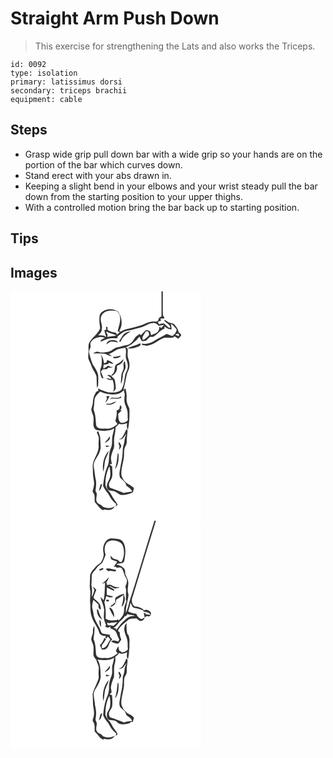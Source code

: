 # Straight Arm Push Down
> This exercise for strengthening the Lats and also works the Triceps.

``` 
id: 0092 
type: isolation 
primary: latissimus dorsi 
secondary: triceps brachii 
equipment: cable 
``` 

## Steps

 - Grasp wide grip pull down bar with a wide grip so your hands are on the portion of the bar which curves down.
 - Stand erect with your abs drawn in.
 - Keeping a slight bend in your elbows and your wrist steady pull the bar down from the starting position to your upper thighs.
 - With a controlled motion bring the bar back up to starting position.

## Tips


## Images

<svg width="229pt" height="275pt" viewBox="0 0 229 275" xmlns="http://www.w3.org/2000/svg">
  <g fill="#FFF">
    <path d="M0 0h181.21c-.01 9.98.02 19.97-.02 29.95-2.15.91-3.91 2.31-3.73 4.87l-2.44 1.48c-3.85-.17-7.89-.1-11.43 1.62-8.04 3.77-16.73 5.88-25.41 7.57-2.3.51-4.25 1.89-6.25 3.05-.44-.49-.88-.97-1.32-1.45 4.55-6.93 3.1-16.64-1.73-23.03-5.63-3.62-13.89-3.83-19.08.77-1.57 1.27-2.94 3.02-2.9 5.14-.7 4.76.1 9.49.67 14.2-2.66 7.27-10.09 11.05-13.33 17.93-1.16 3.2-.41 6.63-.61 9.94.11 3.31-1.14 6.76.26 9.95 1.13 2.73 2.53 5.36 3.49 8.16 1.41 4.22 4.72 7.56 5.81 11.91.41 4.54.07 9.15.66 13.69 1.6-1.91 1.31-4.5 1.44-6.81 0-4.2.59-8.64-1.45-12.51-1.55-4.33-5.14-7.56-6.41-12.01-1.22-3.4-2.1-6.92-2.93-10.43-.86-2.48.79-4.74 1.63-6.96-.09-1.68-.2-3.37-.31-5.05 3.19-6.23 10.98-8.68 17.42-6.36-1.59.91-3.19 1.78-4.8 2.66-.08.54-.25 1.64-.34 2.19 3.08-1.36 6.13-2.86 9.4-3.73 3.5-.71 7.1-.44 10.65-.54.14-.61.43-1.83.58-2.44 3.6-2.36 6.72-5.95 11.22-6.52 5.76-.74 11.24-2.72 16.85-4.15 4.89-1.31 8.96-5 14.21-5.1 2.85-.75 5.15 1.26 6.77 3.33.93-.12 1.86-.26 2.79-.42 1.26-.29 2.53-.53 3.82-.74-1.15 1.32-2.32 2.62-3.49 3.91-.71-.63-1.41-1.26-2.11-1.89-.38 1.77-.27 3.77-1.37 5.32-1.79 3.1-5.73 3.44-8.56 5.19-.45-1.68-.75-3.42-1.6-4.95-1.29-.98-3.09-.84-4.59-1.31-2.22 1.9-4.3 3.95-6.19 6.17-.32-.41-.95-1.23-1.26-1.64-2.16 1.52-4.83 2.67-6.11 5.13-2.09 3.48-4.65 7.64-9.08 8.15-3.99.71-7.82 2.05-11.76 2.95-3.97.64-6.51 4.36-10.44 5.12-3.99.64-8.16 1.65-12.12.36-2.51-.99-4.73.85-6.88 1.86 4.03-.02 8.06.23 12.09.14 3.87-.18 6.81 3.27 10.72 2.94-1.19-.8-2.39-1.58-3.6-2.33 3.62-1.52 6.92-3.66 10.28-5.66 3.02-.95 6.18-1.37 9.24-2.16 2.47 4.27-.28 9.04 1.19 13.48.98 3.27 2.53 6.54 1.96 10.06-.11 3.66-2.67 6.61-3.22 10.16-1.08 5.7-1.24 11.89-4.49 16.9-4.35 3.81-10.55 3.36-15.93 3.11-4.05-1.38-8.16-2.67-11.92-4.75-.1 1.03.2 2.03.38 3.03-1.19.38-2.57.6-3.14 1.87-2.18 3.5-3.47 7.56-3.49 11.69-.04 3.12-1.54 5.96-1.99 9.01.54 3.75 3.07 7.06 2.75 10.97.23 4.47-1.63 10.73 3.36 13.26 7.03 1.48 15.11 2.01 21.46-1.95-.51 2.49-1.05 4.98-1.75 7.43-1.76 5.35.35 11.3-2.35 16.45-3.34 7.04-.9 15.2-4.14 22.27-3.18 7.17-4.15 15.02-5.17 22.73 1.51 3.79 4.13 6.89 6.49 10.15 2.42 4.48 5.16 8.96 9.44 11.92-.33 1.06-.66 2.12-.99 3.19.89-.81 1.78-1.61 2.67-2.41-2.46-4.29-5.79-8.04-7.99-12.51-1.9-4.02-6.25-6.79-6.77-11.44-.11-7.63 1.23-15.36 4.82-22.15.77 3.66 1.32 7.41.92 11.16-.14 5.29-5.42 9.3-3.76 14.85.69 3.37 4.4 3.41 7.13 3.6 3.97.21 6.35 4.2 10.19 4.83 4.8.33 9.37-1.4 13.67-3.3.43-1.66.84-3.33 1.26-4.98-3.51-3.8-9.15-4.93-12.07-9.35-1.4-2.37-3.11-4.83-3.05-7.69-.17-8.18 3.31-15.93 3.25-24.11.06-2.01.04-4.03.37-6.01.73-2.77 3.03-5.03 2.88-8.02-.16-4.6.56-9.15 1.02-13.7-.49-.67-.99-1.35-1.49-2.01-1.63 3.92-3.21 7.95-6.01 11.22-.82.2-2.44.6-3.26.8 1.24.12 2.5.32 3.75.13 2.34-1.8 3.91-4.36 5.68-6.68-1.25 3-2.38 6.07-2.57 9.35-.25 3.39-2.01 6.49-1.95 9.92-.05 6.18-.98 12.31-2.39 18.31-.53 5.03-2.73 10.27-.82 15.25 2.9 2.97 6.81 5.3 7.63 9.75 2.67 1.92 5.57 3.77 6.94 6.91-3.39.28-6.7 1.09-10.03 1.7-5.2-1.78-10.25-3.99-15.46-5.75-2.48-.69-2.62-3.82-2.23-5.89 1.05-2.81 3.33-5.11 3.72-8.17.47-3.96.03-7.94-.05-11.91-1.08-.88-2.17-1.75-3.26-2.61.96-.14 1.92-.26 2.89-.38-.38-2.6-1.17-5.18-1.1-7.83.49-3.37 1.61-6.6 2.93-9.73 1.55-3.37.63-7.13.84-10.68-.22-5.29 2.12-10.28 1.59-15.58 1.56-1.45 3.05-2.96 4.46-4.56 3.12 1.43 6.46.33 9.49-.78-.2 2.8-.53 5.74.99 8.26 1.88-7.89 2.07-16.09 1.89-24.17.11-1.99-1-3.68-1.91-5.34-.93-2.83-1.91-5.75-1.53-8.78.52-3.92-.58-7.73-1.24-11.55-.63.42-1.89 1.27-2.52 1.69 1.49-5.99 2.89-12 3.98-18.08.62-3.45 3.15-6.32 3.16-9.92.43-3.29-.32-6.55-1.43-9.63-1.37-3.54-.36-7.36-.53-11.03-.72-.8-1.43-1.61-2.15-2.41 6.58-2.42 11.76-7.38 16.22-12.63.79 1.81 1.72 3.54 2.74 5.22 1.65-.09 3.33.01 4.94-.39 1.86-1.33 3.16-3.28 5.01-4.63 1.25-.07 2.51-.08 3.77-.02 5.01-2.64 7.93-8.24 13.49-9.83.04-.66.11-1.99.15-2.66 2.44 1.98 5.13 4.09 8.5 3.45-.25-2.23-.58-4.46-.86-6.69 2.89 1.72 4.83 4.49 6.98 6.99-.49 3.3-2.54 5.87-5.2 7.77-2.28-.97-4.59-1.86-6.94-2.62-4.14 2.82-8.94 4.49-13.08 7.34-3.62 2.52-7.72 4.48-12.21 4.66-1.62-.13-3.39-.6-4.92.17 1.05 1.78 4.11 1.34 5.94 2.22 2.95-.68 5.97-1.27 8.68-2.68 4.18-1.96 7.61-5.29 12.02-6.78 4.33-1.55 9.49 1.68 13.17-1.94 1.42.93 2.85 1.85 4.29 2.76 1.29-1.24 2.63-2.46 3.66-3.94-.3-1.85-2.05-2.82-3.3-4-.15-3.55-2.62-6.26-4.78-8.84-1.11-1.52-3.15-1.51-4.78-2.02-2.66-.52-4.58-2.59-6.88-3.83-.14.23-.43.7-.57.94 2.03 3.14 7.27 4.43 7.18 8.72-2.85.19-4.29-2.75-6.36-4.18-1.93-2.03-4.86-.77-7.05 0-.55-1.04-1.1-2.08-1.64-3.12 1.33-.5 2.66-.99 3.98-1.48-.32-.81-.64-1.61-.96-2.42 1.41-.04 2.81-.1 4.22-.18 2.41-.08-1.62-2.85-1.09-4.28-.26-9.36 0-18.74-.09-28.11H229v275H0V0m136.16 51.22c-2.57 2.5-3.77 6-5.93 8.82.65.17 1.31.33 1.97.5 1.74-5.96 7.14-9.15 11.89-12.45-2.88.23-5.61 1.45-7.93 3.13m-21.38 12.42c1.73-1.05 3.32-2.32 5.11-3.27 3.06-.34 6.07.34 9 1.11-1.4-3.52-5.72-3.07-8.8-2.83-2.68.27-4.39 2.68-5.31 4.99m25.68 4.64c4.12.94 8.28-.34 12.12-1.76 1.51-.65 3.8-1.37 3.43-3.45l-.25-.74c-4.89 2.55-10.34 3.6-15.3 5.95m-32.42 7.59c.41 1.02.86 2.03 1.34 3.02.31 3.72.2 7.47-.25 11.18-2.52 4.52-1.71 9.95.84 14.26.55-.06 1.1-.11 1.65-.16-1.1-2.67-2.17-5.35-3.2-8.04.84-.86 1.68-1.73 2.5-2.62 1.53-.02 3.07-.06 4.61-.1.67-.7 1.34-1.41 2.01-2.11 1.88.84 3.83.27 5.52-.68-.93.04-1.85.09-2.77.15-1.13-.57-2.26-1.14-3.39-1.68-1.48 1.74-3.58 2.64-5.57 3.63.14-1.59.27-3.18.4-4.76 2.38-.23 5.07-.14 6.64-2.28 1.61.76 3.32 1.25 5.07 1.59-1.31-2.96-4.77-3.76-7.45-5-.15 2.17-1.33 3.86-3.6 3.97-.96-3.63-1.27-7.8-4.35-10.37m15.15 2.55c.17.45.5 1.34.66 1.79 3.2.26 6.85-.06 8.65-3.14-3.11.45-6.1 1.7-9.31 1.35m6.67 7.72c-1.69.93-3.94 1.77-4.37 3.9-.7 3.45-.25 7.94-3.99 9.8 0 .34-.01 1.02-.02 1.36-1.28-.32-2.57-.65-3.85-1-.45.27-.9.53-1.35.8 2.2.73 4.26 1.89 4.64 4.41-2.03-.47-4.04-1.03-6.11-1.3 2.1 1.73 4.81 3.1 7.51 1.78 1.96 4.71 2.43 9.87.93 14.76 1.37-1.17 2.34-2.69 3.22-4.24-.4-3.29-.59-6.61-1.24-9.87-.86-1.97-2.79-3.25-4.18-4.83 4.84-1.93 7.72-7.15 6.55-12.27 3.66-1.19 7.91-3.9 7.97-8.16-1.93 1.6-3.35 3.83-5.71 4.86m5.93 4.72c.25 3.66-2.76 6.54-2.74 10.14-.17 3.35-.98 6.7-.37 10.06 1.43-2.78 1.39-6.02 2.22-8.98-1.03-4.43 3.76-7.8 3.25-12.29-.28-2.08-.67-4.15-.86-6.25-2.41 1.79-1.71 4.78-1.5 7.32m-31.64 77.26c-1.21 1.3.36 2.84.71 4.19 2.1 3.6.47 7.79.8 11.68 1.47 9.4-7.02 16.81-7.04 26.05.19 2.99.3 5.98.33 8.98-.03 4.69 2.03 9.23 1.14 13.93-.2 2.42-1.2 4.66-1.54 7.05.66 1.68 1.83 3.13 2.3 4.88.18 2.67-.05 5.37.38 8.03 3.31 3.15 5.42 7.72 9.75 9.66.4-.21 1.2-.61 1.59-.82 4.26 1.05 10.25 1.01 12.37-3.6-4.39 2.43-9.67 2.51-14.15.3-1.37-2.91-5.23-2.8-6.9-5.4-2.95-4.09 1.92-9.47-1.89-13.29.47-4.59 1.36-9.23.37-13.83-1.28-4.87-1.24-9.95-2.4-14.85-1.38-7.48 5.47-12.51 7.23-19.21 1.96-4.43.58-9.24.64-13.86.03-3.48-1.18-6.83-2.56-9.96-.29.02-.85.05-1.13.07m14.83 5.89c-1.43 3.1-4.32 5.1-6.03 7.99 2.73-1.66 7.82-4.11 6.03-7.99m10.92 6.83c-.54 1.81.47 3.51.95 5.22-.29 1.44-.55 2.89-.78 4.34.79-.99 1.61-1.98 2.24-3.09 1.67-2.3-.79-4.9-2.41-6.47m-15.43 3.95c-.81 3.34 3.05 1.58 4.63.69-1.55-.23-3.08-.53-4.63-.69m-3.2 31.68c1.41-4.33 1.32-8.93 2.21-13.35 1.29-4.11 3.59-7.83 4.61-12.03-6.28 6.67-8.11 16.54-6.82 25.38m17.3-21.46c-.76 6.15-1.1 12.42-3.31 18.28 4.37-4.53 4.57-11.48 4.41-17.41.46-.68-1.23-2.29-1.1-.87m-20.54 36.96c-.7 2.49-1.37 4.99-1.9 7.53 2.92-1.83 2.92-5.55 4.04-8.46-.54.24-1.61.7-2.14.93z"/>
    <path d="M108.35 32.08c.6-4.75 5.02-8.41 9.68-8.77 2.99-.27 6.06-.49 9.01.16 2.93 1.68 4.57 5.25 4.53 8.55.48 5.58-2.03 10.74-2.99 16.12.65.13 1.97.4 2.62.53-.84.81-2.54 2.43-3.39 3.24l-1.2-2.31c-3.58-.5-7.25-1.22-10.19-3.47-.02-1.15-.04-2.3-.07-3.44l-1.61-.36c.03.88.07 2.66.1 3.54-.56.19-1.69.56-2.25.74.73 2.74 1.44 5.48 2.38 8.15-2.84-2.11-6.32-2.33-9.73-2.02 2.05-2.17 4.66-4.33 4.28-7.65 1.2-4.47-1.86-8.56-1.17-13.01z"/>
    <path d="M116.46 52.03c-.32-1.18-2.47-2.97-.86-3.92 3.34 2.8 8.05 2.32 11.49 4.87-3.56.64-7.19.88-10.71 1.78l.08-2.73zM162.24 48.08c.76.02 2.27.08 3.03.1.59 1.65 1.93 3.86.22 5.31-2.01 1.87-3.87 4.27-6.73 4.79-1.7-3.86 2.31-6.79 3.48-10.2zM197.64 52c.86-.39 2.57-1.17 3.43-1.56 1.06.93 1.37 2.05.93 3.34-1.5-.48-2.93-1.14-4.36-1.78zM129.04 122.95c2.92-.62 5.02-2.84 7.21-4.69-.26 1.65.15 3.24.9 4.7-.11 3.99-1.21 8.08.2 11.97 1.08 2.95 2.44 5.82 2.93 8.95.74 3.45-.04 6.99.61 10.45-2.09 2.8-5.59 4.1-8.98 3.01-2.73-2.76-2.47-6.95-2.65-10.53 1.68-1.26 3.04-2.87 4.3-4.54-.65.12-1.95.37-2.6.5 2.49-1.13 3.35-4.82.54-6.13-.34 1.53-.63 3.06-.86 4.6-1.13.68-2.26 1.35-3.41 1.98.93 4.06-.42 7.9-1.26 11.81-.47 1.94 3.39 3 1.85 4.76-3.67 2.86-8.03 5.49-12.9 4.94-4.09-.18-10.06 1.17-12.05-3.61-.79-6.41-.53-13.14-3.24-19.17.66-3.97.86-7.98 1.22-11.98.54-4.18 4-6.92 6.67-9.81 6.69 3.08 14.28 4.49 21.52 2.79m-14.02 2.82c.28.95.58 1.9.87 2.85-.75 1.66-1.45 3.34-1.94 5.1 2.3-2.21 3.61-5.15 4.86-8.03-1.27.03-2.53.05-3.79.08m6.33 1.74c-.77.85-1.54 1.7-2.29 2.56.58-.34 1.74-1.01 2.32-1.35 3.85-.13 7.86.47 11.5-1.12l-.12-1.51c-3.3 2.46-7.59 1.78-11.41 1.42m-1.08 7.1c-2.02.42-4.11.03-6.13.48 2.83 1.73 5.95 1.05 8.85-.02 1.48-.88 2.91-1.86 4.2-3-2.4.57-4.59 1.75-6.92 2.54z"/>
  </g>
  <g fill="#333">
    <path d="M181.21 0h1.58c.09 9.37-.17 18.75.09 28.11-.53 1.43 3.5 4.2 1.09 4.28-1.41.08-2.81.14-4.22.18.32.81.64 1.61.96 2.42-1.32.49-2.65.98-3.98 1.48.54 1.04 1.09 2.08 1.64 3.12 2.19-.77 5.12-2.03 7.05 0 2.07 1.43 3.51 4.37 6.36 4.18.09-4.29-5.15-5.58-7.18-8.72.14-.24.43-.71.57-.94 2.3 1.24 4.22 3.31 6.88 3.83 1.63.51 3.67.5 4.78 2.02 2.16 2.58 4.63 5.29 4.78 8.84 1.25 1.18 3 2.15 3.3 4-1.03 1.48-2.37 2.7-3.66 3.94-1.44-.91-2.87-1.83-4.29-2.76-3.68 3.62-8.84.39-13.17 1.94-4.41 1.49-7.84 4.82-12.02 6.78-2.71 1.41-5.73 2-8.68 2.68-1.83-.88-4.89-.44-5.94-2.22 1.53-.77 3.3-.3 4.92-.17 4.49-.18 8.59-2.14 12.21-4.66 4.14-2.85 8.94-4.52 13.08-7.34 2.35.76 4.66 1.65 6.94 2.62 2.66-1.9 4.71-4.47 5.2-7.77-2.15-2.5-4.09-5.27-6.98-6.99.28 2.23.61 4.46.86 6.69-3.37.64-6.06-1.47-8.5-3.45-.04.67-.11 2-.15 2.66-5.56 1.59-8.48 7.19-13.49 9.83-1.26-.06-2.52-.05-3.77.02-1.85 1.35-3.15 3.3-5.01 4.63-1.61.4-3.29.3-4.94.39-1.02-1.68-1.95-3.41-2.74-5.22-4.46 5.25-9.64 10.21-16.22 12.63.72.8 1.43 1.61 2.15 2.41.17 3.67-.84 7.49.53 11.03 1.11 3.08 1.86 6.34 1.43 9.63-.01 3.6-2.54 6.47-3.16 9.92-1.09 6.08-2.49 12.09-3.98 18.08.63-.42 1.89-1.27 2.52-1.69.66 3.82 1.76 7.63 1.24 11.55-.38 3.03.6 5.95 1.53 8.78.91 1.66 2.02 3.35 1.91 5.34.18 8.08-.01 16.28-1.89 24.17-1.52-2.52-1.19-5.46-.99-8.26-3.03 1.11-6.37 2.21-9.49.78-1.41 1.6-2.9 3.11-4.46 4.56.53 5.3-1.81 10.29-1.59 15.58-.21 3.55.71 7.31-.84 10.68-1.32 3.13-2.44 6.36-2.93 9.73-.07 2.65.72 5.23 1.1 7.83-.97.12-1.93.24-2.89.38 1.09.86 2.18 1.73 3.26 2.61.08 3.97.52 7.95.05 11.91-.39 3.06-2.67 5.36-3.72 8.17-.39 2.07-.25 5.2 2.23 5.89 5.21 1.76 10.26 3.97 15.46 5.75 3.33-.61 6.64-1.42 10.03-1.7-1.37-3.14-4.27-4.99-6.94-6.91-.82-4.45-4.73-6.78-7.63-9.75-1.91-4.98.29-10.22.82-15.25 1.41-6 2.34-12.13 2.39-18.31-.06-3.43 1.7-6.53 1.95-9.92.19-3.28 1.32-6.35 2.57-9.35-1.77 2.32-3.34 4.88-5.68 6.68-1.25.19-2.51-.01-3.75-.13.82-.2 2.44-.6 3.26-.8 2.8-3.27 4.38-7.3 6.01-11.22.5.66 1 1.34 1.49 2.01-.46 4.55-1.18 9.1-1.02 13.7.15 2.99-2.15 5.25-2.88 8.02-.33 1.98-.31 4-.37 6.01.06 8.18-3.42 15.93-3.25 24.11-.06 2.86 1.65 5.32 3.05 7.69 2.92 4.42 8.56 5.55 12.07 9.35-.42 1.65-.83 3.32-1.26 4.98-4.3 1.9-8.87 3.63-13.67 3.3-3.84-.63-6.22-4.62-10.19-4.83-2.73-.19-6.44-.23-7.13-3.6-1.66-5.55 3.62-9.56 3.76-14.85.4-3.75-.15-7.5-.92-11.16-3.59 6.79-4.93 14.52-4.82 22.15.52 4.65 4.87 7.42 6.77 11.44 2.2 4.47 5.53 8.22 7.99 12.51-.89.8-1.78 1.6-2.67 2.41.33-1.07.66-2.13.99-3.19-4.28-2.96-7.02-7.44-9.44-11.92-2.36-3.26-4.98-6.36-6.49-10.15 1.02-7.71 1.99-15.56 5.17-22.73 3.24-7.07.8-15.23 4.14-22.27 2.7-5.15.59-11.1 2.35-16.45.7-2.45 1.24-4.94 1.75-7.43-6.35 3.96-14.43 3.43-21.46 1.95-4.99-2.53-3.13-8.79-3.36-13.26.32-3.91-2.21-7.22-2.75-10.97.45-3.05 1.95-5.89 1.99-9.01.02-4.13 1.31-8.19 3.49-11.69.57-1.27 1.95-1.49 3.14-1.87-.18-1-.48-2-.38-3.03 3.76 2.08 7.87 3.37 11.92 4.75 5.38.25 11.58.7 15.93-3.11 3.25-5.01 3.41-11.2 4.49-16.9.55-3.55 3.11-6.5 3.22-10.16.57-3.52-.98-6.79-1.96-10.06-1.47-4.44 1.28-9.21-1.19-13.48-3.06.79-6.22 1.21-9.24 2.16-3.36 2-6.66 4.14-10.28 5.66 1.21.75 2.41 1.53 3.6 2.33-3.91.33-6.85-3.12-10.72-2.94-4.03.09-8.06-.16-12.09-.14 2.15-1.01 4.37-2.85 6.88-1.86 3.96 1.29 8.13.28 12.12-.36 3.93-.76 6.47-4.48 10.44-5.12 3.94-.9 7.77-2.24 11.76-2.95 4.43-.51 6.99-4.67 9.08-8.15 1.28-2.46 3.95-3.61 6.11-5.13.31.41.94 1.23 1.26 1.64 1.89-2.22 3.97-4.27 6.19-6.17 1.5.47 3.3.33 4.59 1.31.85 1.53 1.15 3.27 1.6 4.95 2.83-1.75 6.77-2.09 8.56-5.19 1.1-1.55.99-3.55 1.37-5.32.7.63 1.4 1.26 2.11 1.89 1.17-1.29 2.34-2.59 3.49-3.91-1.29.21-2.56.45-3.82.74-.93.16-1.86.3-2.79.42-1.62-2.07-3.92-4.08-6.77-3.33-5.25.1-9.32 3.79-14.21 5.1-5.61 1.43-11.09 3.41-16.85 4.15-4.5.57-7.62 4.16-11.22 6.52-.15.61-.44 1.83-.58 2.44-3.55.1-7.15-.17-10.65.54-3.27.87-6.32 2.37-9.4 3.73.09-.55.26-1.65.34-2.19 1.61-.88 3.21-1.75 4.8-2.66-6.44-2.32-14.23.13-17.42 6.36.11 1.68.22 3.37.31 5.05-.84 2.22-2.49 4.48-1.63 6.96.83 3.51 1.71 7.03 2.93 10.43 1.27 4.45 4.86 7.68 6.41 12.01 2.04 3.87 1.45 8.31 1.45 12.51-.13 2.31.16 4.9-1.44 6.81-.59-4.54-.25-9.15-.66-13.69-1.09-4.35-4.4-7.69-5.81-11.91-.96-2.8-2.36-5.43-3.49-8.16-1.4-3.19-.15-6.64-.26-9.95.2-3.31-.55-6.74.61-9.94 3.24-6.88 10.67-10.66 13.33-17.93-.57-4.71-1.37-9.44-.67-14.2-.04-2.12 1.33-3.87 2.9-5.14 5.19-4.6 13.45-4.39 19.08-.77 4.83 6.39 6.28 16.1 1.73 23.03.44.48.88.96 1.32 1.45 2-1.16 3.95-2.54 6.25-3.05 8.68-1.69 17.37-3.8 25.41-7.57 3.54-1.72 7.58-1.79 11.43-1.62l2.44-1.48c-.18-2.56 1.58-3.96 3.73-4.87.04-9.98.01-19.97.02-29.95m-72.86 32.08c-.69 4.45 2.37 8.54 1.17 13.01.38 3.32-2.23 5.48-4.28 7.65 3.41-.31 6.89-.09 9.73 2.02-.94-2.67-1.65-5.41-2.38-8.15.56-.18 1.69-.55 2.25-.74-.03-.88-.07-2.66-.1-3.54l1.61.36c.03 1.14.05 2.29.07 3.44 2.94 2.25 6.61 2.97 10.19 3.47l1.2 2.31c.85-.81 2.55-2.43 3.39-3.24-.65-.13-1.97-.4-2.62-.53.96-5.38 3.47-10.54 2.99-16.12.04-3.3-1.6-6.87-4.53-8.55-2.95-.65-6.02-.43-9.01-.16-4.66.36-9.08 4.02-9.68 8.77m8.11 19.95l-.08 2.73c3.52-.9 7.15-1.14 10.71-1.78-3.44-2.55-8.15-2.07-11.49-4.87-1.61.95.54 2.74.86 3.92m45.78-3.95c-1.17 3.41-5.18 6.34-3.48 10.2 2.86-.52 4.72-2.92 6.73-4.79 1.71-1.45.37-3.66-.22-5.31-.76-.02-2.27-.08-3.03-.1m35.4 3.92c1.43.64 2.86 1.3 4.36 1.78.44-1.29.13-2.41-.93-3.34-.86.39-2.57 1.17-3.43 1.56m-68.6 70.95c-7.24 1.7-14.83.29-21.52-2.79-2.67 2.89-6.13 5.63-6.67 9.81-.36 4-.56 8.01-1.22 11.98 2.71 6.03 2.45 12.76 3.24 19.17 1.99 4.78 7.96 3.43 12.05 3.61 4.87.55 9.23-2.08 12.9-4.94 1.54-1.76-2.32-2.82-1.85-4.76.84-3.91 2.19-7.75 1.26-11.81 1.15-.63 2.28-1.3 3.41-1.98.23-1.54.52-3.07.86-4.6 2.81 1.31 1.95 5-.54 6.13.65-.13 1.95-.38 2.6-.5-1.26 1.67-2.62 3.28-4.3 4.54.18 3.58-.08 7.77 2.65 10.53 3.39 1.09 6.89-.21 8.98-3.01-.65-3.46.13-7-.61-10.45-.49-3.13-1.85-6-2.93-8.95-1.41-3.89-.31-7.98-.2-11.97-.75-1.46-1.16-3.05-.9-4.7-2.19 1.85-4.29 4.07-7.21 4.69z"/>
    <path d="M136.16 51.22c2.32-1.68 5.05-2.9 7.93-3.13-4.75 3.3-10.15 6.49-11.89 12.45-.66-.17-1.32-.33-1.97-.5 2.16-2.82 3.36-6.32 5.93-8.82zM114.78 63.64c.92-2.31 2.63-4.72 5.31-4.99 3.08-.24 7.4-.69 8.8 2.83-2.93-.77-5.94-1.45-9-1.11-1.79.95-3.38 2.22-5.11 3.27zM140.46 68.28c4.96-2.35 10.41-3.4 15.3-5.95l.25.74c.37 2.08-1.92 2.8-3.43 3.45-3.84 1.42-8 2.7-12.12 1.76zM108.04 75.87c3.08 2.57 3.39 6.74 4.35 10.37 2.27-.11 3.45-1.8 3.6-3.97 2.68 1.24 6.14 2.04 7.45 5-1.75-.34-3.46-.83-5.07-1.59-1.57 2.14-4.26 2.05-6.64 2.28-.13 1.58-.26 3.17-.4 4.76 1.99-.99 4.09-1.89 5.57-3.63 1.13.54 2.26 1.11 3.39 1.68.92-.06 1.84-.11 2.77-.15-1.69.95-3.64 1.52-5.52.68-.67.7-1.34 1.41-2.01 2.11-1.54.04-3.08.08-4.61.1-.82.89-1.66 1.76-2.5 2.62 1.03 2.69 2.1 5.37 3.2 8.04-.55.05-1.1.1-1.65.16-2.55-4.31-3.36-9.74-.84-14.26.45-3.71.56-7.46.25-11.18-.48-.99-.93-2-1.34-3.02zM123.19 78.42c3.21.35 6.2-.9 9.31-1.35-1.8 3.08-5.45 3.4-8.65 3.14-.16-.45-.49-1.34-.66-1.79zM129.86 86.14c2.36-1.03 3.78-3.26 5.71-4.86-.06 4.26-4.31 6.97-7.97 8.16 1.17 5.12-1.71 10.34-6.55 12.27 1.39 1.58 3.32 2.86 4.18 4.83.65 3.26.84 6.58 1.24 9.87-.88 1.55-1.85 3.07-3.22 4.24 1.5-4.89 1.03-10.05-.93-14.76-2.7 1.32-5.41-.05-7.51-1.78 2.07.27 4.08.83 6.11 1.3-.38-2.52-2.44-3.68-4.64-4.41.45-.27.9-.53 1.35-.8 1.28.35 2.57.68 3.85 1 .01-.34.02-1.02.02-1.36 3.74-1.86 3.29-6.35 3.99-9.8.43-2.13 2.68-2.97 4.37-3.9zM135.79 90.86c-.21-2.54-.91-5.53 1.5-7.32.19 2.1.58 4.17.86 6.25.51 4.49-4.28 7.86-3.25 12.29-.83 2.96-.79 6.2-2.22 8.98-.61-3.36.2-6.71.37-10.06-.02-3.6 2.99-6.48 2.74-10.14zM115.02 125.77c1.26-.03 2.52-.05 3.79-.08-1.25 2.88-2.56 5.82-4.86 8.03.49-1.76 1.19-3.44 1.94-5.1-.29-.95-.59-1.9-.87-2.85zM121.35 127.51c3.82.36 8.11 1.04 11.41-1.42l.12 1.51c-3.64 1.59-7.65.99-11.5 1.12-.58.34-1.74 1.01-2.32 1.35.75-.86 1.52-1.71 2.29-2.56zM120.27 134.61c2.33-.79 4.52-1.97 6.92-2.54-1.29 1.14-2.72 2.12-4.2 3-2.9 1.07-6.02 1.75-8.85.02 2.02-.45 4.11-.06 6.13-.48zM104.15 168.12c.28-.02.84-.05 1.13-.07 1.38 3.13 2.59 6.48 2.56 9.96-.06 4.62 1.32 9.43-.64 13.86-1.76 6.7-8.61 11.73-7.23 19.21 1.16 4.9 1.12 9.98 2.4 14.85.99 4.6.1 9.24-.37 13.83 3.81 3.82-1.06 9.2 1.89 13.29 1.67 2.6 5.53 2.49 6.9 5.4 4.48 2.21 9.76 2.13 14.15-.3-2.12 4.61-8.11 4.65-12.37 3.6-.39.21-1.19.61-1.59.82-4.33-1.94-6.44-6.51-9.75-9.66-.43-2.66-.2-5.36-.38-8.03-.47-1.75-1.64-3.2-2.3-4.88.34-2.39 1.34-4.63 1.54-7.05.89-4.7-1.17-9.24-1.14-13.93-.03-3-.14-5.99-.33-8.98.02-9.24 8.51-16.65 7.04-26.05-.33-3.89 1.3-8.08-.8-11.68-.35-1.35-1.92-2.89-.71-4.19zM118.98 174.01c1.79 3.88-3.3 6.33-6.03 7.99 1.71-2.89 4.6-4.89 6.03-7.99zM129.9 180.84c1.62 1.57 4.08 4.17 2.41 6.47-.63 1.11-1.45 2.1-2.24 3.09.23-1.45.49-2.9.78-4.34-.48-1.71-1.49-3.41-.95-5.22zM114.47 184.79c1.55.16 3.08.46 4.63.69-1.58.89-5.44 2.65-4.63-.69z"/>
    <path d="M111.27 216.47c-1.29-8.84.54-18.71 6.82-25.38-1.02 4.2-3.32 7.92-4.61 12.03-.89 4.42-.8 9.02-2.21 13.35zM128.57 195.01c-.13-1.42 1.56.19 1.1.87.16 5.93-.04 12.88-4.41 17.41 2.21-5.86 2.55-12.13 3.31-18.28zM108.03 231.97c.53-.23 1.6-.69 2.14-.93-1.12 2.91-1.12 6.63-4.04 8.46.53-2.54 1.2-5.04 1.9-7.53z"/>
  </g>
</svg>

<svg width="229pt" height="275pt" viewBox="0 0 229 275" xmlns="http://www.w3.org/2000/svg">
  <g fill="#FFF">
    <path d="M0 0h172.74c-9.75 30.56-18.47 61.47-28.4 91.97-2.2 6.05-2.89 12.63-5.83 18.44-.5-7.48 2.65-14.55 3.11-21.97-1.94-4.6-.23-9.47-.15-14.21-.44-3.53-2.18-6.75-3.72-9.91-.21-2.04.02-4.23-.86-6.13-2.12-3.43-6.3-4.52-9.84-5.85 2.99-2.01 8.47-.07 9.52-4.39 1.25-6.82 2.32-14.26-.56-20.81-1.22-3.22-4.52-5.41-7.94-5.47-3.98-.08-8.74-1.62-12.04 1.4-4.26 3.62-5.6 9.68-4.52 15.02.87 3.54-.33 6.96-1.95 10.07-1.39 3.6-5.67 4.5-7.79 7.53-2.57 3.4-6.33 6.55-6.32 11.17.25 5.39-.95 10.81.11 16.15.82 4.97-.47 9.96 0 14.94.47 5.76-.04 11.74 1.92 17.27 1.85 6.72 6.92 11.96 8.9 18.63.84 3.84 5.37 4.53 8.66 4.32-.36.31-1.09.93-1.46 1.25.53.58 1.05 1.17 1.56 1.77.41-.55 1.24-1.66 1.66-2.21 1.1 1.15 2.13 2.36 3.14 3.59-3.3 3.6-4.29 10.8-10.4 10.34.03-.91.08-2.72.11-3.62 1.85-2.26 3.37-4.75 4.89-7.23l-1.5-1.8c-1.62 3.19-3.06 6.61-5.78 9.05.71 1.83 1.54 3.61 2.43 5.36 1.88-.22 4.15.16 5.55-1.44 3.51-2.76 2.72-8.34 6.83-10.49-.98-1.4-2-2.76-3.03-4.12.16-.36.47-1.09.63-1.46-3.19-1-6.56-1.12-9.78-1.94-1.37-1.61-1.71-3.78-2.62-5.64-2.83-6.05-7.28-11.64-7.81-18.53-.18-2.74-1.38-5.3-1.55-8.03.14-2.77.8-5.48 1.5-8.16 2.14 1.8 4.18 3.71 6.2 5.65.04 1.34.09 2.67.15 4.01.5.59 1.01 1.18 1.51 1.77.3-.04.89-.13 1.19-.18-.36-2.73-.35-5.88-2.73-7.75-1.83-2.25-4.9-3.54-6.1-6.21.77-3.2 2.22-6.18 3.34-9.26-1.17-1.53-2.6-2.83-4.37-3.64.71 1.2 1.38 2.43 2.03 3.68-.45 2.78-1.71 5.34-2.54 8.01-.13-.25-.39-.76-.52-1.01.61-4.3.39-8.69-.52-12.92.48-3.64.29-7.31.45-10.96.05-3.84 3.68-5.96 5.53-8.94 1.81-2.88 4.83-4.57 7.18-6.93 1.52-3.07 2.85-6.25 3.97-9.49-1.59-4.16-1.74-9.14.51-13.09 1.9-3.6 6.56-4.5 10.26-3.85 3.52.52 7.53 1.78 9.36 5.08 2.82 6.59 2.43 14.41-.98 20.72-.63-.12-1.88-.37-2.51-.49-1.65-2.68-5.04-2.67-7.64-3.86-1.22-1.02-2.06-2.41-3.06-3.63.23 1.51-.05 3.18.64 4.58 2.33 1.28 4.88 2.06 7.37 2.96-1.53 2.07-2.98 4.2-4.45 6.32.62-.11 1.84-.31 2.46-.42.28.37.84 1.11 1.13 1.48 2.31-.37 5.48-1.06 6.86 1.49 1.75 3.4 2.28 7.32 4.45 10.54 1.85 2.74 1.21 6.19-.23 8.94-1.15 2.08.69 4.3.37 6.49-.34 3.53.09 7.08-.39 10.6.22.46.66 1.39.88 1.85-.75 2.15-1.63 4.25-2.31 6.42-1.06 3.3.01 7.08-1.85 10.16-1.27 2.61-3.24 4.77-5.38 6.7-.26-.4-.77-1.22-1.02-1.62-.29.3-.85.92-1.14 1.22-4.58.61-9.32.77-13.4-1.77.51-6.64.14-13.27-1.45-19.76.97-2.32 1.65-4.76 2.22-7.21 2.76.71 5.82 2.49 8.44.46l-2.92-.76c-1.6-.47-3.21-.87-4.83-1.21-.07-3-.08-5.99.06-8.98 3.02 1.47 6.06 2.88 9.12 4.27l-.85-2.26c-2.22-1.22-4.36-2.59-6.53-3.9.94.2 1.88.4 2.83.6 1.53.96 3.07 1.92 4.76 2.58 2.16-.07 4.19-.96 6.26-1.54-2.57-.34-5.37.14-7.68-1.27-2.27-1.24-5.04-3.04-7.46-1-.33-1.26-.68-2.52-1.06-3.77 1.51-1.75 2.57-3.81 2.85-6.13-2.32 3.01-5.08 5.63-8.14 7.88l3.85-1c-.7 6.96-.25 14.06-1.77 20.92-1.23-1.34-2.48-2.65-3.83-3.87 1 4.98 3.66 9.48 4.32 14.55.31 4.02-.85 8.06-.04 12.05.44 2.41 1.49 4.64 2.46 6.88-.29.47-.87 1.43-1.17 1.91 1.08.5 2.17.99 3.25 1.49 1.23-.58 2.48-1.12 3.74-1.63-.26.51-.78 1.52-1.04 2.03 2.7 1.42 6.44 2.17 7.46 5.48 1.03 2.78 2.2 5.51 3.58 8.13-.41.86-.88 1.68-1.39 2.49-2.87-.85-6.02-2.53-8.44.15 2.76.73 5.43 2.79 8.4 2.37 1.75-1.23 2.82-3.14 3.88-4.94-1.42-2.65-1.84-5.62-1.96-8.59-.54-.46-1.63-1.38-2.18-1.85 2.62-5.89 8.16-9.23 12.74-13.4 2.91-1.74 6.51-1.24 9.76-1.49 1.16 1.01 2.28 2.1 3.61 2.91 2.63.65 5.84-1.2 5.88-4.08-1.15.67-2.25 1.41-3.36 2.15-3.18-.99-5.47-3.55-6.55-6.65-3.47.16-6.68-1.14-9.71-2.69 1.05-3.43 2.12-6.87 2.84-10.39 1.36 2.11 1.9 5.86 4.96 6.12 3.83.47 7.48 1.8 10.93 3.53l-.8.84c2.42.33 4.8.87 7.12 1.61.65.86 1.31 1.72 1.99 2.56 1.53-3.79-2.31-5.31-5.08-6.35-.67.2-2.03.6-2.71.8-2.71-2.32-5.87-4.34-9.54-4.56-4.31.08-5.71-5.57-5.22-8.96 9.63-31.33 18.94-62.77 28.8-94.03H229v275H0V0m106.89 58.06c-.1.44-.31 1.33-.41 1.77 1.97-.14 3.85-.71 5.39-2l-1.44-1c-1.17.43-2.35.84-3.54 1.23m7.31-.39c1.05 1.03 2.14 2.03 3.22 3.03 2.73-1.77 5.92.89 8.97-.08.06-.45.16-1.34.21-1.79-4.2-.02-8.19-2.59-12.4-1.16m13.01 33.84c-3.12 1.69-.55 5.18-1.99 7.8-.5-.55-1.49-1.65-1.98-2.2 2.77 3.19-2.55 3.38-3.43 5.93 4.16-.32 7.26-4.01 6.89-8.16 2.9-1.92 5.85-3.79 8.66-5.85.23 4.75-.61 9.35-2.05 13.86.38-.22 1.14-.65 1.52-.86 2-4.01 3.78-9.3.88-13.32l1.23-.9c-3.6-.16-6.72 2.03-9.73 3.7m-12.54 4.37c.44 1.43 3.22 1.45 3.6-.03-.45-1.53-3.3-1.66-3.6.03m3.71 8.55c1.54 4.03 3.84 7.7 5.84 11.51.21-2.04.27-4.12-.54-6.05-.97-2.44-2.08-5.79-5.3-5.46m-14.48 2.01c-.79 4.87 2.09 9.73 6.09 12.41-1.04-3.12-3.04-5.82-3.89-9-.71-1.08-.27-3.76-2.2-3.41m55.83 4.21c.69 1.78.95 3.69 1.33 5.55.42-.38 1.28-1.13 1.7-1.51 1.86-.38 4.52.8 5.56-1.43-2.17-.61-4.39-.95-6.63-1.09l.9-1.28c-.95-.07-1.91-.16-2.86-.24m-53.2 8.16c.57 2.81-.24 6.41 2.19 8.45-.04-.75-.12-2.24-.17-2.98.28-2.01-.02-4.44-2.02-5.47m30.18 13.14c.42 3.93 2.78 7.28 3.43 11.17.93 3.67.09 7.47.75 11.18-1.92 2.67-4.97 3.61-8.15 3.63l-.1-1.14c-3.18.02-2.51-4.06-3.3-6.17a31.636 31.636 0 0 0-2.86 5.51c.69.98 1.4 1.95 2.12 2.92-3.76 3.2-8.3 6.2-13.48 5.68-4.17-.18-10.41 1.21-12.31-3.76-.7-6.37-.45-13.07-3.2-19.01.59-5.27 1.79-10.69.86-15.96-1 1.86-1.73 3.9-1.52 6.05.42 3.5-1.6 6.57-2.1 9.94.38 3.12 2.43 5.79 2.75 8.93.23 3.34-.12 6.68-.08 10.02.1 2.44 1.96 4.23 3.54 5.9.54 3.87 3.51 7.15 2.85 11.2-.4 3.33-.26 6.68.02 10.02-1.57 7.02-5.93 13.05-7.32 20.13-.01 3.28.4 6.55.33 9.84-.19 5.39 2.28 10.64.99 16.03-.09 2.53-2.37 5.18-.61 7.52 2.46 3.34 1.38 7.62 1.8 11.47 3.66 2.83 5.43 7.73 9.9 9.51.4-.2 1.18-.62 1.57-.82 4.23 1.08 10.2 1 12.33-3.55-4.42 2.37-9.72 2.49-14.21.23-1.36-3.13-5.73-2.78-7.13-5.88-1.67-3 .1-6.34.03-9.5-.64-1.94-2.13-3.8-1.39-5.95 1.2-5.32.39-10.76-.84-15.99.01-5.98-3.24-12.22-.14-17.94 3.09-5.03 6.57-10.22 7.06-16.28-.45-6.88.08-14.22-3.91-20.25 6.61.79 14.14 1.65 19.94-2.33-.33 3.33-1.31 6.52-2.22 9.72-.65 4 .67 8.25-.97 12.12-1.75 4.08-2.97 8.42-2.89 12.9.16 3.89-.56 7.79-1.99 11.41-3.14 7.09-4.29 14.88-5.05 22.55 1.01 3.77 3.59 6.73 6.04 9.64 2.47 4.7 5.15 9.59 9.78 12.51-.34 1.05-.68 2.09-1.01 3.14.83-.68 1.66-1.36 2.49-2.03-.39-1.39-.97-2.71-1.98-3.76-2.89-3.34-4.86-7.3-7.03-11.1-2.21-2.86-5.19-5.54-5.63-9.34.09-7.57 1.15-15.29 4.83-22.02 1.1 4.36 1.49 8.95.6 13.38-.49 2.75-2.5 4.85-3.41 7.44-.35 2.82-.61 6.43 2.22 8.11 2.99.54 6.16.27 8.94 1.72 3.59 4.9 10.05 3.85 15.13 2.55 1.45-.97 2.74-2.51 4.66-1.69.4-1.79.83-3.58 1.24-5.36-1.45-1.64-3.08-3.12-5.14-3.93-5.01-2.24-8.63-6.9-9.95-12.16-.32-7.51 2.44-14.69 3.21-22.09.2-3.31-.09-6.67.57-9.93 1.05-2.32 3-4.42 2.82-7.14-.47-4.61.69-9.14.95-13.73-.49-.68-.99-1.35-1.48-2.02-1.72 3.86-3.03 8.02-6.03 11.12-1.05.35-2.08.7-3.13 1.04 4.73 1.54 6.76-3.69 9.27-6.57-1.19 3-2.51 6-2.49 9.3-.04 3.46-2.34 6.45-1.99 9.94 0 6.04-.91 12.03-2.34 17.89-.42 5.21-2.89 10.52-.84 15.68 1.63 1.99 4.03 3.19 5.63 5.21.95 1.44 1.38 3.16 2.25 4.65 2.45 2.08 5.73 3.47 6.56 6.9-3.37.02-6.7.58-9.85 1.77-3.91-2.15-8.32-2.99-12.28-5.01-2.21-.53-5.42-1-5.52-3.91-1.19-4.36 3.5-7.04 3.78-11.13.41-4.18.13-8.4-.24-12.57l-.81-.57c-.49-.17-1.46-.51-1.95-.69.06-.13.19-.4.26-.54.37-.22 1.12-.66 1.5-.88 1.36-2.67-1.09-5.57-.17-8.33.64-3.62 1.92-7.04 3.41-10.38.87-5.49-.6-11.23 1.08-16.64.91-2.66.81-5.49.61-8.26 1.8-1.25 3.41-2.76 4.56-4.64 2.97 2.04 6.54.39 9.55-.63-.18 2.78-.78 5.79 1 8.21 1.53-4.56 1.13-9.36 1.87-14.03-.32-5.14 1.04-10.68-1.53-15.42l-.66-.14c-1.69-4.47-1.24-9.15-1.29-13.81-2.41 2.39-3.04 5.95-2.56 9.2m-17.85 42.1c-1.28 3.15-4.21 5.06-5.94 7.88 2.73-1.5 7.99-4.09 5.94-7.88m12.01 12.03c-.3 1.4-.58 2.81-.83 4.23 1.16-1.33 2.4-2.7 2.89-4.44-.19-1.74-1.32-3.19-2.24-4.62-2.5.36.17 3.32.18 4.83m-16.3-1.34c-1.07 3.29 2.9 1.73 4.46.79-1.48-.31-2.96-.62-4.46-.79m-3.33 31.71c1.49-4.3 1.32-8.92 2.24-13.33 1.26-4.09 3.62-7.76 4.54-11.96-6.23 6.68-8 16.48-6.78 25.29m17.39-21.76c-.88 6.21-1.03 12.6-3.39 18.51 4.71-4.77 4.69-12.32 4.3-18.58-.23.02-.68.05-.91.07m-20.6 37.29c-.7 2.46-1.35 4.94-1.91 7.43 3.04-1.67 2.92-5.51 3.97-8.4-.52.24-1.55.73-2.06.97z"/>
    <path d="M138.88 114.3c.28-.55.85-1.65 1.13-2.2 2.67.47 5.3 1.13 8 1.43.15.21.45.61.6.81-4.67-.4-9.07 1.6-11.83 5.37-4.29 3.09-6.6 7.95-10.18 11.66l.41-1.98c-.81-.15-2.44-.47-3.25-.63 2.01-1.65 4.05-3.32 5.49-5.53 2.17-3.4 6.26-5.02 7.91-8.83.43-.02 1.29-.07 1.72-.1zM121.09 122.27c2.39-.07 4.78-.32 7.15-.64-1.49 1.63-3.1 3.15-4.8 4.57-2.18-.69-4.46-.67-6.72-.68-.29-1.15-.6-2.3-.92-3.45 1.69.9 3.56 1.15 5.29.2z"/>
  </g>
  <g fill="#333">
    <path d="M172.74 0h1.77c-9.86 31.26-19.17 62.7-28.8 94.03-.49 3.39.91 9.04 5.22 8.96 3.67.22 6.83 2.24 9.54 4.56.68-.2 2.04-.6 2.71-.8 2.77 1.04 6.61 2.56 5.08 6.35-.68-.84-1.34-1.7-1.99-2.56-2.32-.74-4.7-1.28-7.12-1.61l.8-.84c-3.45-1.73-7.1-3.06-10.93-3.53-3.06-.26-3.6-4.01-4.96-6.12-.72 3.52-1.79 6.96-2.84 10.39 3.03 1.55 6.24 2.85 9.71 2.69 1.08 3.1 3.37 5.66 6.55 6.65 1.11-.74 2.21-1.48 3.36-2.15-.04 2.88-3.25 4.73-5.88 4.08-1.33-.81-2.45-1.9-3.61-2.91-3.25.25-6.85-.25-9.76 1.49-4.58 4.17-10.12 7.51-12.74 13.4.55.47 1.64 1.39 2.18 1.85.12 2.97.54 5.94 1.96 8.59-1.06 1.8-2.13 3.71-3.88 4.94-2.97.42-5.64-1.64-8.4-2.37 2.42-2.68 5.57-1 8.44-.15.51-.81.98-1.63 1.39-2.49-1.38-2.62-2.55-5.35-3.58-8.13-1.02-3.31-4.76-4.06-7.46-5.48.26-.51.78-1.52 1.04-2.03-1.26.51-2.51 1.05-3.74 1.63-1.08-.5-2.17-.99-3.25-1.49.3-.48.88-1.44 1.17-1.91-.97-2.24-2.02-4.47-2.46-6.88-.81-3.99.35-8.03.04-12.05-.66-5.07-3.32-9.57-4.32-14.55 1.35 1.22 2.6 2.53 3.83 3.87 1.52-6.86 1.07-13.96 1.77-20.92l-3.85 1c3.06-2.25 5.82-4.87 8.14-7.88-.28 2.32-1.34 4.38-2.85 6.13.38 1.25.73 2.51 1.06 3.77 2.42-2.04 5.19-.24 7.46 1 2.31 1.41 5.11.93 7.68 1.27-2.07.58-4.1 1.47-6.26 1.54-1.69-.66-3.23-1.62-4.76-2.58-.95-.2-1.89-.4-2.83-.6 2.17 1.31 4.31 2.68 6.53 3.9l.85 2.26c-3.06-1.39-6.1-2.8-9.12-4.27-.14 2.99-.13 5.98-.06 8.98 1.62.34 3.23.74 4.83 1.21l2.92.76c-2.62 2.03-5.68.25-8.44-.46-.57 2.45-1.25 4.89-2.22 7.21 1.59 6.49 1.96 13.12 1.45 19.76 4.08 2.54 8.82 2.38 13.4 1.77.29-.3.85-.92 1.14-1.22.25.4.76 1.22 1.02 1.62 2.14-1.93 4.11-4.09 5.38-6.7 1.86-3.08.79-6.86 1.85-10.16.68-2.17 1.56-4.27 2.31-6.42-.22-.46-.66-1.39-.88-1.85.48-3.52.05-7.07.39-10.6.32-2.19-1.52-4.41-.37-6.49 1.44-2.75 2.08-6.2.23-8.94-2.17-3.22-2.7-7.14-4.45-10.54-1.38-2.55-4.55-1.86-6.86-1.49-.29-.37-.85-1.11-1.13-1.48-.62.11-1.84.31-2.46.42 1.47-2.12 2.92-4.25 4.45-6.32-2.49-.9-5.04-1.68-7.37-2.96-.69-1.4-.41-3.07-.64-4.58 1 1.22 1.84 2.61 3.06 3.63 2.6 1.19 5.99 1.18 7.64 3.86.63.12 1.88.37 2.51.49 3.41-6.31 3.8-14.13.98-20.72-1.83-3.3-5.84-4.56-9.36-5.08-3.7-.65-8.36.25-10.26 3.85-2.25 3.95-2.1 8.93-.51 13.09a81.241 81.241 0 0 1-3.97 9.49c-2.35 2.36-5.37 4.05-7.18 6.93-1.85 2.98-5.48 5.1-5.53 8.94-.16 3.65.03 7.32-.45 10.96.91 4.23 1.13 8.62.52 12.92.13.25.39.76.52 1.01.83-2.67 2.09-5.23 2.54-8.01a76.79 76.79 0 0 0-2.03-3.68c1.77.81 3.2 2.11 4.37 3.64-1.12 3.08-2.57 6.06-3.34 9.26 1.2 2.67 4.27 3.96 6.1 6.21 2.38 1.87 2.37 5.02 2.73 7.75-.3.05-.89.14-1.19.18-.5-.59-1.01-1.18-1.51-1.77-.06-1.34-.11-2.67-.15-4.01-2.02-1.94-4.06-3.85-6.2-5.65-.7 2.68-1.36 5.39-1.5 8.16.17 2.73 1.37 5.29 1.55 8.03.53 6.89 4.98 12.48 7.81 18.53.91 1.86 1.25 4.03 2.62 5.64 3.22.82 6.59.94 9.78 1.94-.16.37-.47 1.1-.63 1.46 1.03 1.36 2.05 2.72 3.03 4.12-4.11 2.15-3.32 7.73-6.83 10.49-1.4 1.6-3.67 1.22-5.55 1.44-.89-1.75-1.72-3.53-2.43-5.36 2.72-2.44 4.16-5.86 5.78-9.05l1.5 1.8c-1.52 2.48-3.04 4.97-4.89 7.23-.03.9-.08 2.71-.11 3.62 6.11.46 7.1-6.74 10.4-10.34-1.01-1.23-2.04-2.44-3.14-3.59-.42.55-1.25 1.66-1.66 2.21-.51-.6-1.03-1.19-1.56-1.77.37-.32 1.1-.94 1.46-1.25-3.29.21-7.82-.48-8.66-4.32-1.98-6.67-7.05-11.91-8.9-18.63-1.96-5.53-1.45-11.51-1.92-17.27-.47-4.98.82-9.97 0-14.94-1.06-5.34.14-10.76-.11-16.15-.01-4.62 3.75-7.77 6.32-11.17 2.12-3.03 6.4-3.93 7.79-7.53 1.62-3.11 2.82-6.53 1.95-10.07-1.08-5.34.26-11.4 4.52-15.02 3.3-3.02 8.06-1.48 12.04-1.4 3.42.06 6.72 2.25 7.94 5.47 2.88 6.55 1.81 13.99.56 20.81-1.05 4.32-6.53 2.38-9.52 4.39 3.54 1.33 7.72 2.42 9.84 5.85.88 1.9.65 4.09.86 6.13 1.54 3.16 3.28 6.38 3.72 9.91-.08 4.74-1.79 9.61.15 14.21-.46 7.42-3.61 14.49-3.11 21.97 2.94-5.81 3.63-12.39 5.83-18.44 9.93-30.5 18.65-61.41 28.4-91.97m-33.86 114.3c-.43.03-1.29.08-1.72.1-1.65 3.81-5.74 5.43-7.91 8.83-1.44 2.21-3.48 3.88-5.49 5.53.81.16 2.44.48 3.25.63l-.41 1.98c3.58-3.71 5.89-8.57 10.18-11.66 2.76-3.77 7.16-5.77 11.83-5.37-.15-.2-.45-.6-.6-.81-2.7-.3-5.33-.96-8-1.43-.28.55-.85 1.65-1.13 2.2m-17.79 7.97c-1.73.95-3.6.7-5.29-.2.32 1.15.63 2.3.92 3.45 2.26.01 4.54-.01 6.72.68 1.7-1.42 3.31-2.94 4.8-4.57-2.37.32-4.76.57-7.15.64z"/>
    <path d="M106.89 58.06c1.19-.39 2.37-.8 3.54-1.23l1.44 1c-1.54 1.29-3.42 1.86-5.39 2 .1-.44.31-1.33.41-1.77zM114.2 57.67c4.21-1.43 8.2 1.14 12.4 1.16-.05.45-.15 1.34-.21 1.79-3.05.97-6.24-1.69-8.97.08-1.08-1-2.17-2-3.22-3.03zM127.21 91.51c3.01-1.67 6.13-3.86 9.73-3.7l-1.23.9c2.9 4.02 1.12 9.31-.88 13.32-.38.21-1.14.64-1.52.86 1.44-4.51 2.28-9.11 2.05-13.86-2.81 2.06-5.76 3.93-8.66 5.85.37 4.15-2.73 7.84-6.89 8.16.88-2.55 6.2-2.74 3.43-5.93.49.55 1.48 1.65 1.98 2.2 1.44-2.62-1.13-6.11 1.99-7.8zM114.67 95.88c.3-1.69 3.15-1.56 3.6-.03-.38 1.48-3.16 1.46-3.6.03zM118.38 104.43c3.22-.33 4.33 3.02 5.3 5.46.81 1.93.75 4.01.54 6.05-2-3.81-4.3-7.48-5.84-11.51zM103.9 106.44c1.93-.35 1.49 2.33 2.2 3.41.85 3.18 2.85 5.88 3.89 9-4-2.68-6.88-7.54-6.09-12.41zM159.73 110.65c.95.08 1.91.17 2.86.24l-.9 1.28c2.24.14 4.46.48 6.63 1.09-1.04 2.23-3.7 1.05-5.56 1.43-.42.38-1.28 1.13-1.7 1.51-.38-1.86-.64-3.77-1.33-5.55zM106.53 118.81c2 1.03 2.3 3.46 2.02 5.47.05.74.13 2.23.17 2.98-2.43-2.04-1.62-5.64-2.19-8.45z"/>
    <path d="M136.71 131.95c-.48-3.25.15-6.81 2.56-9.2.05 4.66-.4 9.34 1.29 13.81l.66.14c2.57 4.74 1.21 10.28 1.53 15.42-.74 4.67-.34 9.47-1.87 14.03-1.78-2.42-1.18-5.43-1-8.21-3.01 1.02-6.58 2.67-9.55.63-1.15 1.88-2.76 3.39-4.56 4.64.2 2.77.3 5.6-.61 8.26-1.68 5.41-.21 11.15-1.08 16.64-1.49 3.34-2.77 6.76-3.41 10.38-.92 2.76 1.53 5.66.17 8.33-.38.22-1.13.66-1.5.88-.07.14-.2.41-.26.54.49.18 1.46.52 1.95.69l.81.57c.37 4.17.65 8.39.24 12.57-.28 4.09-4.97 6.77-3.78 11.13.1 2.91 3.31 3.38 5.52 3.91 3.96 2.02 8.37 2.86 12.28 5.01 3.15-1.19 6.48-1.75 9.85-1.77-.83-3.43-4.11-4.82-6.56-6.9-.87-1.49-1.3-3.21-2.25-4.65-1.6-2.02-4-3.22-5.63-5.21-2.05-5.16.42-10.47.84-15.68 1.43-5.86 2.34-11.85 2.34-17.89-.35-3.49 1.95-6.48 1.99-9.94-.02-3.3 1.3-6.3 2.49-9.3-2.51 2.88-4.54 8.11-9.27 6.57 1.05-.34 2.08-.69 3.13-1.04 3-3.1 4.31-7.26 6.03-11.12.49.67.99 1.34 1.48 2.02-.26 4.59-1.42 9.12-.95 13.73.18 2.72-1.77 4.82-2.82 7.14-.66 3.26-.37 6.62-.57 9.93-.77 7.4-3.53 14.58-3.21 22.09 1.32 5.26 4.94 9.92 9.95 12.16 2.06.81 3.69 2.29 5.14 3.93-.41 1.78-.84 3.57-1.24 5.36-1.92-.82-3.21.72-4.66 1.69-5.08 1.3-11.54 2.35-15.13-2.55-2.78-1.45-5.95-1.18-8.94-1.72-2.83-1.68-2.57-5.29-2.22-8.11.91-2.59 2.92-4.69 3.41-7.44.89-4.43.5-9.02-.6-13.38-3.68 6.73-4.74 14.45-4.83 22.02.44 3.8 3.42 6.48 5.63 9.34 2.17 3.8 4.14 7.76 7.03 11.1 1.01 1.05 1.59 2.37 1.98 3.76-.83.67-1.66 1.35-2.49 2.03.33-1.05.67-2.09 1.01-3.14-4.63-2.92-7.31-7.81-9.78-12.51-2.45-2.91-5.03-5.87-6.04-9.64.76-7.67 1.91-15.46 5.05-22.55 1.43-3.62 2.15-7.52 1.99-11.41-.08-4.48 1.14-8.82 2.89-12.9 1.64-3.87.32-8.12.97-12.12.91-3.2 1.89-6.39 2.22-9.72-5.8 3.98-13.33 3.12-19.94 2.33 3.99 6.03 3.46 13.37 3.91 20.25-.49 6.06-3.97 11.25-7.06 16.28-3.1 5.72.15 11.96.14 17.94 1.23 5.23 2.04 10.67.84 15.99-.74 2.15.75 4.01 1.39 5.95.07 3.16-1.7 6.5-.03 9.5 1.4 3.1 5.77 2.75 7.13 5.88 4.49 2.26 9.79 2.14 14.21-.23-2.13 4.55-8.1 4.63-12.33 3.55-.39.2-1.17.62-1.57.82-4.47-1.78-6.24-6.68-9.9-9.51-.42-3.85.66-8.13-1.8-11.47-1.76-2.34.52-4.99.61-7.52 1.29-5.39-1.18-10.64-.99-16.03.07-3.29-.34-6.56-.33-9.84 1.39-7.08 5.75-13.11 7.32-20.13-.28-3.34-.42-6.69-.02-10.02.66-4.05-2.31-7.33-2.85-11.2-1.58-1.67-3.44-3.46-3.54-5.9-.04-3.34.31-6.68.08-10.02-.32-3.14-2.37-5.81-2.75-8.93.5-3.37 2.52-6.44 2.1-9.94-.21-2.15.52-4.19 1.52-6.05.93 5.27-.27 10.69-.86 15.96 2.75 5.94 2.5 12.64 3.2 19.01 1.9 4.97 8.14 3.58 12.31 3.76 5.18.52 9.72-2.48 13.48-5.68-.72-.97-1.43-1.94-2.12-2.92.77-1.93 1.73-3.77 2.86-5.51.79 2.11.12 6.19 3.3 6.17l.1 1.14c3.18-.02 6.23-.96 8.15-3.63-.66-3.71.18-7.51-.75-11.18-.65-3.89-3.01-7.24-3.43-11.17z"/>
    <path d="M118.86 174.05c2.05 3.79-3.21 6.38-5.94 7.88 1.73-2.82 4.66-4.73 5.94-7.88zM130.87 186.08c-.01-1.51-2.68-4.47-.18-4.83.92 1.43 2.05 2.88 2.24 4.62-.49 1.74-1.73 3.11-2.89 4.44.25-1.42.53-2.83.83-4.23zM114.57 184.74c1.5.17 2.98.48 4.46.79-1.56.94-5.53 2.5-4.46-.79zM111.24 216.45c-1.22-8.81.55-18.61 6.78-25.29-.92 4.2-3.28 7.87-4.54 11.96-.92 4.41-.75 9.03-2.24 13.33zM128.63 194.69c.23-.02.68-.05.91-.07.39 6.26.41 13.81-4.3 18.58 2.36-5.91 2.51-12.3 3.39-18.51zM108.03 231.98c.51-.24 1.54-.73 2.06-.97-1.05 2.89-.93 6.73-3.97 8.4.56-2.49 1.21-4.97 1.91-7.43z"/>
  </g>
</svg>
